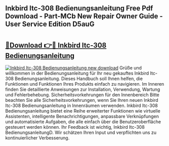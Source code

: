 ## Inkbird Itc-308 Bedienungsanleitung Free Pdf Download - Part-MCb New Repair Owner Guide - User Service Edition D5auG

# <h2><a href="http://df1b16e.blite.top/?on=Inkbird+Itc-308+Bedienungsanleitung">🔗Download 👉🔴 Inkbird Itc-308 Bedienungsanleitung</a></h2>

[![Inkbird Itc-308 Bedienungsanleitung new download](https://i.imgur.com/lujVjoI.png)](http://df1b16e.blite.top/?on=Inkbird+Itc-308+Bedienungsanleitung)
Grüße und willkommen in der Bedienungsanleitung für Ihr neu gekauftes Inkbird Itc-308 Bedienungsanleitung. Dieses Handbuch soll Ihnen helfen, die Funktionen und Funktionen Ihres Produkts einfach zu navigieren. Im Inneren finden Sie detaillierte Anweisungen zur Installation, Verwendung, Wartung und Fehlerbehebung. Sicherheitsvorkehrungen für den Innenbereich Bitte beachten Sie alle Sicherheitsvorkehrungen, wenn Sie Ihren neuen Inkbird Itc-308 Bedienungsanleitung in Innenräumen verwenden. Inkbird Itc-308 Bedienungsanleitung bietet eine Reihe erweiterter Funktionen wie virtuelle Assistenten, intelligente Benachrichtigungen, anpassbare Verknüpfungen und automatisierte Aufgaben, die alle einfach über die Benutzeroberfläche gesteuert werden können. Ihr Feedback ist wichtig, Inkbird Itc-308 BedienungsanleitungD. Wir schätzen Ihren Input und verpflichten uns zu kontinuierlicher Verbesserung.

